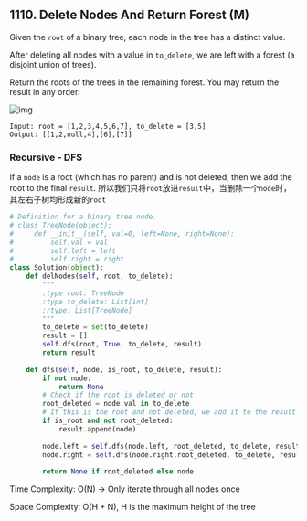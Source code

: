 ## 1110. Delete Nodes And Return Forest (M)

Given the `root` of a binary tree, each node in the tree has a distinct value.

After deleting all nodes with a value in `to_delete`, we are left with a forest (a disjoint union of trees).

Return the roots of the trees in the remaining forest. You may return the result in any order.

![img](https://assets.leetcode.com/uploads/2019/07/01/screen-shot-2019-07-01-at-53836-pm.png)

```
Input: root = [1,2,3,4,5,6,7], to_delete = [3,5]
Output: [[1,2,null,4],[6],[7]]
```



### Recursive - DFS

If a `node` is a root (which has no parent) and is not deleted, then we add the root to the final `result`. 所以我们只将`root`放进`result`中，当删除一个`node`时，其左右子树均形成新的`root`

```python
# Definition for a binary tree node.
# class TreeNode(object):
#     def __init__(self, val=0, left=None, right=None):
#         self.val = val
#         self.left = left
#         self.right = right
class Solution(object):
    def delNodes(self, root, to_delete):
        """
        :type root: TreeNode
        :type to_delete: List[int]
        :rtype: List[TreeNode]
        """
        to_delete = set(to_delete)
        result = []
        self.dfs(root, True, to_delete, result)
        return result
    
    def dfs(self, node, is_root, to_delete, result):
        if not node:
            return None
        # Check if the root is deleted or not
        root_deleted = node.val in to_delete
        # If this is the root and not deleted, we add it to the result
        if is_root and not root_deleted:
            result.append(node)
        
        node.left = self.dfs(node.left, root_deleted, to_delete, result)
        node.right = self.dfs(node.right,root_deleted, to_delete, result)
        
        return None if root_deleted else node
```

Time Complexity: O(N) -> Only iterate through all nodes once

Space Complexity: O(H + N), H is the maximum height of the tree